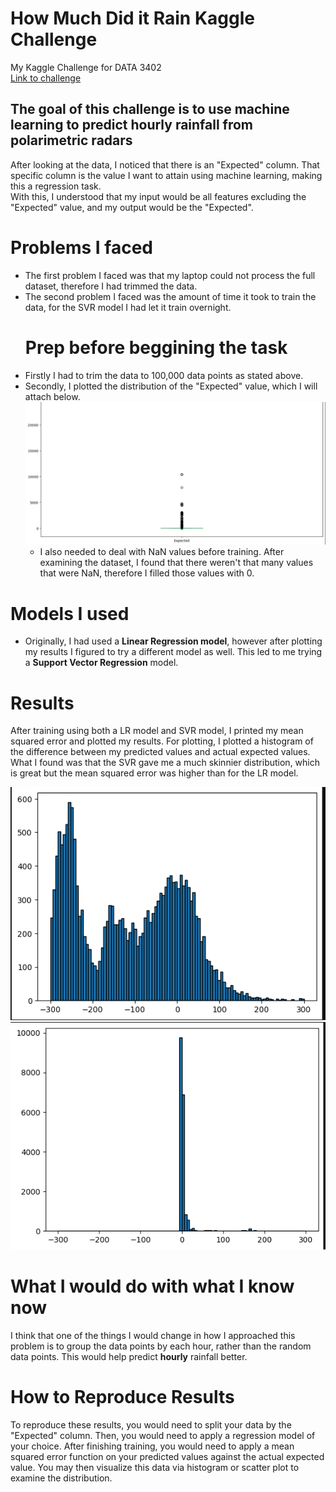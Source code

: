 # How Much Did it Rain Kaggle Challenge  
My Kaggle Challenge for DATA 3402  
[Link to challenge](https://www.kaggle.com/competitions/how-much-did-it-rain-ii/overview/evaluation)
## The goal of this challenge is to use machine learning to predict hourly rainfall from polarimetric radars ##   
After looking at the data, I noticed that there is an "Expected" column. That specific column is the value I want to attain using machine learning, making this a regression task.   
With this, I understood that my input would be all features excluding the "Expected" value, and my output would be the "Expected".  
# Problems I faced  
- The first problem I faced was that my laptop could not process the full dataset, therefore I had trimmed the data.  
- The second problem I faced was the amount of time it took to train the data, for the SVR model I had let it train overnight.
  # Prep before beggining the task
- Firstly I had to trim the data to 100,000 data points as stated above.
- Secondly, I plotted the distribution of the "Expected" value, which I will attach below.
  ![](expected.png)
  - I also needed to deal with NaN values before training. After examining the dataset, I found that there weren't that many values that were NaN, therefore I filled those values with 0.
# Models I used  
 - Originally, I had used a **Linear Regression model**, however after plotting my results I figured to try a different model as well. This led to me trying a **Support Vector Regression** model.
# Results  
After training using both a LR model and SVR model, I printed my mean squared error and plotted my results. For plotting, I plotted a histogram of the difference between my predicted values and actual expected values.  
What I found was that the SVR gave me a much skinnier distribution, which is great but the mean squared error was higher than for the LR model.  
  
  
![Linear Regression Distribution](LinearRegression.png)  ![Support Vector Regression Distribution](SVR.png)
# What I would do with what I know now
I think that one of the things I would change in how I approached this problem is to group the data points by each hour, rather than the random data points. This would help predict **hourly** rainfall better.
# How to Reproduce Results
To reproduce these results, you would need to split your data by the "Expected" column. Then, you would need to apply a regression model of your choice. After finishing training, you would need to apply a mean squared error function on your predicted values against the actual expected value. You may then visualize this data via histogram or scatter plot to examine the distribution.  
